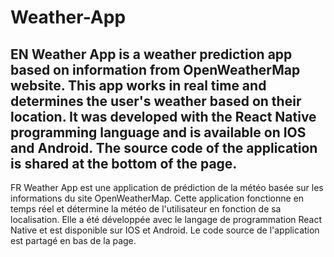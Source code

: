 # Weather-App
EN Weather App is a weather prediction app based on information from OpenWeatherMap website. This app works in real time and determines the user's weather based on their location. It was developed with the React Native programming language and is available on IOS and Android. The source code of the application is shared at the bottom of the page.
--
FR Weather App est une application de prédiction de la météo basée sur les informations du site OpenWeatherMap. Cette application fonctionne en temps réel et détermine la météo de l'utilisateur en fonction de sa localisation. Elle a été développée avec le langage de programmation React Native et est disponible sur IOS et Android. Le code source de l'application est partagé en bas de la page.
